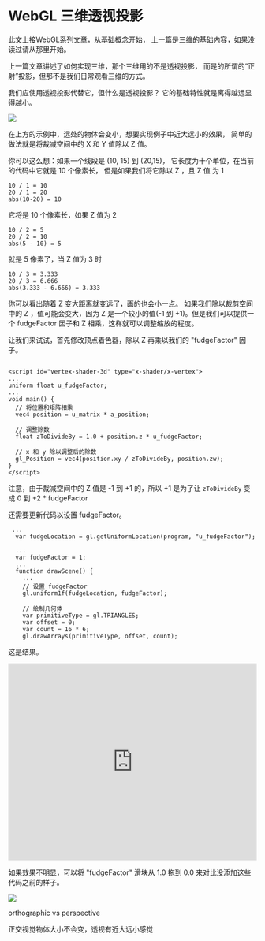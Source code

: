
# WebGL 三维透视投影

此文上接WebGL系列文章，从[基础概念](https://webglfundamentals.org/webgl/lessons/zh_cn/webgl-fundamentals.html)开始， 上一篇是[三维的基础内容](https://webglfundamentals.org/webgl/lessons/zh_cn/webgl-3d-orthographic.html)，如果没读过请从那里开始。

上一篇文章讲述了如何实现三维，那个三维用的不是透视投影， 而是的所谓的“正射”投影，但那不是我们日常观看三维的方式。

我们应使用透视投影代替它，但什么是透视投影？ 它的基础特性就是离得越远显得越小。

![](https://webglfundamentals.org/webgl/lessons/resources/perspective-example.svg)

在上方的示例中，远处的物体会变小，想要实现例子中近大远小的效果， 简单的做法就是将裁减空间中的 X 和 Y 值除以 Z 值。

你可以这么想：如果一个线段是 (10, 15) 到 (20,15)， 它长度为十个单位，在当前的代码中它就是 10 个像素长， 但是如果我们将它除以 Z ，且 Z 值 为 1

```
10 / 1 = 10
20 / 1 = 20
abs(10-20) = 10
```

它将是 10 个像素长，如果 Z 值为 2

```
10 / 2 = 5
20 / 2 = 10
abs(5 - 10) = 5
```

就是 5 像素了，当 Z 值为 3 时

```
10 / 3 = 3.333
20 / 3 = 6.666
abs(3.333 - 6.666) = 3.333
```

你可以看出随着 Z 变大距离就变远了，画的也会小一点。 如果我们除以裁剪空间中的 Z ，值可能会变大，因为 Z 是一个较小的值(-1 到 +1)。但是我们可以提供一个 fudgeFactor 因子和 Z 相乘，这样就可以调整缩放的程度。

让我们来试试，首先修改顶点着色器，除以 Z 再乘以我们的 "fudgeFactor" 因子。

```

<script id="vertex-shader-3d" type="x-shader/x-vertex">
...
uniform float u_fudgeFactor;
...
void main() {
  // 将位置和矩阵相乘
  vec4 position = u_matrix * a_position;
 
  // 调整除数
  float zToDivideBy = 1.0 + position.z * u_fudgeFactor;
 
  // x 和 y 除以调整后的除数
  gl_Position = vec4(position.xy / zToDivideBy, position.zw);
}
</script>
```

注意，由于裁减空间中的 Z 值是 -1 到 +1 的，所以 +1 是为了让 `zToDivideBy` 变成 0 到 +2 * fudgeFactor

还需要更新代码以设置 fudgeFactor。

```
 ...
  var fudgeLocation = gl.getUniformLocation(program, "u_fudgeFactor");
 
  ...
  var fudgeFactor = 1;
  ...
  function drawScene() {
    ...
    // 设置 fudgeFactor
    gl.uniform1f(fudgeLocation, fudgeFactor);
 
    // 绘制几何体
    var primitiveType = gl.TRIANGLES;
    var offset = 0;
    var count = 16 * 6;
    gl.drawArrays(primitiveType, offset, count);
```

这是结果。

<iframe src="https://webglfundamentals.org/webgl/webgl-3d-perspective.html?cid=8B504C1595CD3973&resid=8B504C1595CD3973%2126382&authkey=AJzDcN30q6g4W0Y&em=2" width="100%" height="400px" frameborder="0" scrolling="no"> </iframe>

如果效果不明显，可以将 "fudgeFactor" 滑块从 1.0 拖到 0.0 来对比没添加这些代码之前的样子。

![](https://webglfundamentals.org/webgl/lessons/resources/orthographic-vs-perspective.png)

orthographic vs perspective

正交视觉物体大小不会变，透视有近大远小感觉
